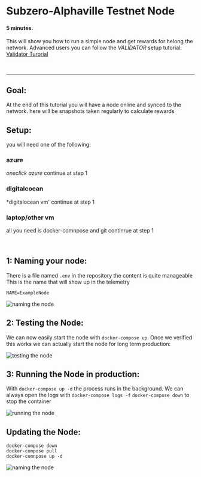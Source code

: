 # Subzero-Alphaville Testnet Node
#### 5 minutes.
This will show you how to run a simple node and get rewards for helong the network.
Advanced users you can follow the _VALIDATOR_ setup tutorial: [Validator Turorial](README_VALIDATOR.md)

<br/>

---

## Goal:
At the end of this tutorial you will have a node online and synced to the network.
here will be snapshots taken regularly to calculate rewards


## Setup:
you will need one of the following:

### azure
*oneclick azure*
continue at step 1

### digitalcoean
*digitalocean vm'
continue at step 1

### laptop/other vm
all you need is docker-comnpose and git
continrue at step 1

<br/>

## 1: Naming your node:

There is a file named `.env` in the repository the content is quite manageable
This is the name that will show up in the telemetry

```
NAME=ExampleNode
```

![naming the node](images/naming.png)

## 2: Testing the Node:

We can now easily start the node with `docker-compose up`.
Once we verified this works we can actually start the node for long term production:

![testing the node](images/testing.png)

## 3: Running the Node in production:

With `docker-compose up -d` the process runs in the background.
We can always open the logs with `docker-compose logs -f`
`docker-compose down` to stop the container

![running the node](images/running.png)

## Updating the Node:
```
docker-compose down
docker-compose pull
docker-comnpose up -d
```

![naming the node](images/updating.png)

